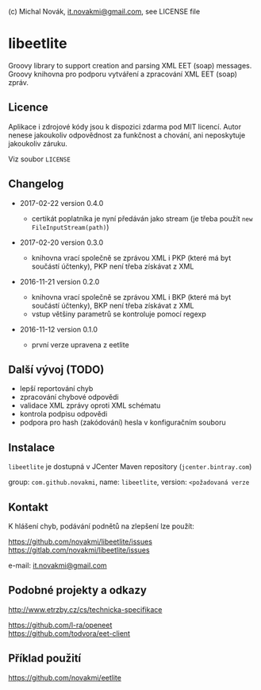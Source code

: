 (c) Michal Novák, it.novakmi@gmail.com, see LICENSE file

# libeetlite
 
Groovy library to support creation and parsing  XML EET (soap) messages.
Groovy knihovna pro podporu vytváření a zpracování XML EET (soap) zpráv.

## Licence

Aplikace i zdrojové kódy jsou k dispozici zdarma pod MIT licencí. 
Autor nenese jakoukoliv odpovědnost za funkčnost a chování, ani neposkytuje jakoukoliv záruku.

Viz soubor `LICENSE`

## Changelog

* 2017-02-22 version 0.4.0
  * certikát poplatníka je nyní předáván jako stream (je třeba použít `new FileInputStream(path)`)

* 2017-02-20 version 0.3.0
   * knihovna vrací společně se zprávou XML i PKP (které má byt součástí  účtenky), PKP není třeba získávat z XML

* 2016-11-21 version 0.2.0
    * knihovna vrací společně se zprávou XML i BKP (které má byt součástí  účtenky), BKP není třeba získávat z XML
    * vstup většiny parametrů se kontroluje pomocí regexp   

* 2016-11-12 version 0.1.0
    * první verze upravena z eetlite
     
## Další vývoj (TODO)     

* lepší reportování chyb
* zpracování chybové odpovědi
* validace XML zprávy oproti XML schématu
* kontrola podpisu odpovědi
* podpora pro hash (zakódování) hesla v konfiguračním souboru

## Instalace

`libeetlite` je dostupná v JCenter Maven repository (`jcenter.bintray.com`)

group: `com.github.novakmi`, name: `libeetlite`, version: `<požadovaná verze`

## Kontakt

K hlášení chyb, podávání podnětů na zlepšení lze použít:  

https://github.com/novakmi/libeetlite/issues  
https://gitlab.com/novakmi/libeetlite/issues
  
e-mail: it.novakmi@gmail.com

## Podobné projekty a odkazy

http://www.etrzby.cz/cs/technicka-specifikace  

https://github.com/l-ra/openeet    
https://github.com/todvora/eet-client  

## Příklad použití

https://github.com/novakmi/eetlite  

